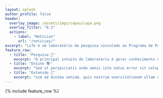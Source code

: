 ```yaml
---
layout: splash
author_profile: false
header:
  overlay_image: /assets/imgs/capas/capa.png
  overlay_filter: "0.2"
  actions:
    - label: "Notícias"
      url: "/noticias/"
excerpt: "Life é um laboratório de pesquisa vinculado ao Programa de Pós-Graduação em Informática da UFES atualmente localizado na sala 27 do prédio CT-13"
feature_row:
  - title: "Pesquisa 🧠"
    excerpt: "O principal intuito do laboratório é gerar conhecimento na área de Informática em Saúde, partcicularmente em tópicos que envolva o uso de inteligência artificial..."
  - title: "Ensino 📚"
    excerpt: "Sed ut perspiciatis unde omnis iste natus error sit voluptatem accusantium doloremque laudantium, totam rem aperiam, eaque ipsa quae ab illo inventore veritatis et quasi architecto beatae vitae dicta sunt explicabo"
  - title: "Extensão 🤝"
    excerpt: "nim ad minima veniam, quis nostrum exercitationem ullam corporis suscipit laboriosam, nisi ut aliquid ex ea commodi consequatur? Quis autem vel nima veniam"
---
```



{% include feature_row %}
